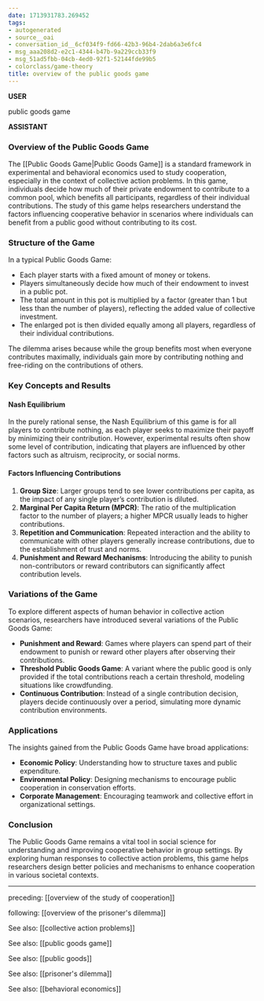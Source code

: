 ```yaml
---
date: 1713931783.269452
tags:
- autogenerated
- source__oai
- conversation_id__6cf034f9-fd66-42b3-96b4-2dab6a3e6fc4
- msg_aaa208d2-e2c1-4344-b47b-9a229ccb33f9
- msg_51ad5fbb-04cb-4ed0-92f1-52144fde99b5
- colorclass/game-theory
title: overview of the public goods game
---
```


**USER**

public goods game


**ASSISTANT**

### Overview of the Public Goods Game

The [[Public Goods Game|Public Goods Game]] is a standard framework in experimental and behavioral economics used to study cooperation, especially in the context of collective action problems. In this game, individuals decide how much of their private endowment to contribute to a common pool, which benefits all participants, regardless of their individual contributions. The study of this game helps researchers understand the factors influencing cooperative behavior in scenarios where individuals can benefit from a public good without contributing to its cost.

### Structure of the Game

In a typical Public Goods Game:
- Each player starts with a fixed amount of money or tokens.
- Players simultaneously decide how much of their endowment to invest in a public pot.
- The total amount in this pot is multiplied by a factor (greater than 1 but less than the number of players), reflecting the added value of collective investment.
- The enlarged pot is then divided equally among all players, regardless of their individual contributions.

The dilemma arises because while the group benefits most when everyone contributes maximally, individuals gain more by contributing nothing and free-riding on the contributions of others.

### Key Concepts and Results

#### Nash Equilibrium

In the purely rational sense, the Nash Equilibrium of this game is for all players to contribute nothing, as each player seeks to maximize their payoff by minimizing their contribution. However, experimental results often show some level of contribution, indicating that players are influenced by other factors such as altruism, reciprocity, or social norms.

#### Factors Influencing Contributions

1. **Group Size**: Larger groups tend to see lower contributions per capita, as the impact of any single player’s contribution is diluted.
2. **Marginal Per Capita Return (MPCR)**: The ratio of the multiplication factor to the number of players; a higher MPCR usually leads to higher contributions.
3. **Repetition and Communication**: Repeated interaction and the ability to communicate with other players generally increase contributions, due to the establishment of trust and norms.
4. **Punishment and Reward Mechanisms**: Introducing the ability to punish non-contributors or reward contributors can significantly affect contribution levels.

### Variations of the Game

To explore different aspects of human behavior in collective action scenarios, researchers have introduced several variations of the Public Goods Game:
- **Punishment and Reward**: Games where players can spend part of their endowment to punish or reward other players after observing their contributions.
- **Threshold Public Goods Game**: A variant where the public good is only provided if the total contributions reach a certain threshold, modeling situations like crowdfunding.
- **Continuous Contribution**: Instead of a single contribution decision, players decide continuously over a period, simulating more dynamic contribution environments.

### Applications

The insights gained from the Public Goods Game have broad applications:
- **Economic Policy**: Understanding how to structure taxes and public expenditure.
- **Environmental Policy**: Designing mechanisms to encourage public cooperation in conservation efforts.
- **Corporate Management**: Encouraging teamwork and collective effort in organizational settings.

### Conclusion

The Public Goods Game remains a vital tool in social science for understanding and improving cooperative behavior in group settings. By exploring human responses to collective action problems, this game helps researchers design better policies and mechanisms to enhance cooperation in various societal contexts.


---

preceding: [[overview of the study of cooperation]]  


following: [[overview of the prisoner's dilemma]]

See also: [[collective action problems]]


See also: [[public goods game]]


See also: [[public goods]]


See also: [[prisoner's dilemma]]


See also: [[behavioral economics]]